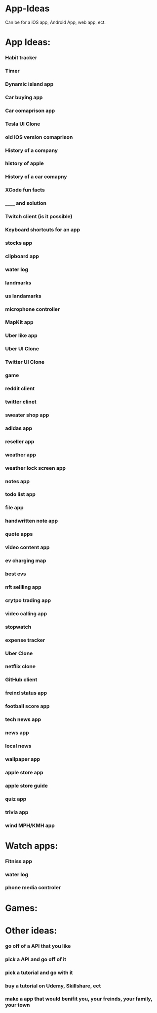 # App-Ideas 
Can be for a iOS app, Android App, web app, ect.

# App Ideas:

### Habit tracker
### Timer 
### Dynamic island app
### Car buying app
### Car comaprison app
### Tesla UI Clone
### old iOS version comaprison
### History of a company
### history of apple
### History of a car comapny
### XCode fun facts
### ____ and solution
### Twitch client (is it possible)
### Keyboard shortcuts for an app
### stocks app
### clipboard app
### water log
### landmarks
### us landamarks
### microphone controller
### MapKit app
### Uber like app
### Uber UI Clone
### Twitter UI Clone
### game
### reddit client
### twitter clinet
### sweater shop app
### adidas app
### reseller app
### weather app
### weather lock screen app
### notes app
### todo list app
### file app
###  handwritten note app
### quote apps
### video content app
### ev charging map
### best evs
### nft sellling app
### crytpo trading app
### video calling app
### stopwatch
### expense tracker
### Uber Clone
### netflix clone
### GitHub client
### freind status app
### football score app
### tech news app
### news app
### local news
### wallpaper app
### apple store app
### apple store guide
### quiz app
### trivia app
### wind MPH/KMH app
### 


# Watch apps:
### Fitniss app
### water log
### phone media controler

# Games:


# Other ideas:

### go off of a API that you like
### pick a API and go off of it
### pick a tutorial and go with it
### buy a tutorial on Udemy, Skillshare, ect
### make a app that would benifit you, your freinds, your family, your town
